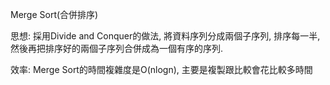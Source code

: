 Merge Sort\(合併排序\)



思想: 採用Divide and Conquer的做法, 將資料序列分成兩個子序列, 排序每一半, 然後再把排序好的兩個子序列合併成為一個有序的序列.

效率: Merge Sort的時間複雜度是O\(nlogn\), 主要是複製跟比較會花比較多時間

